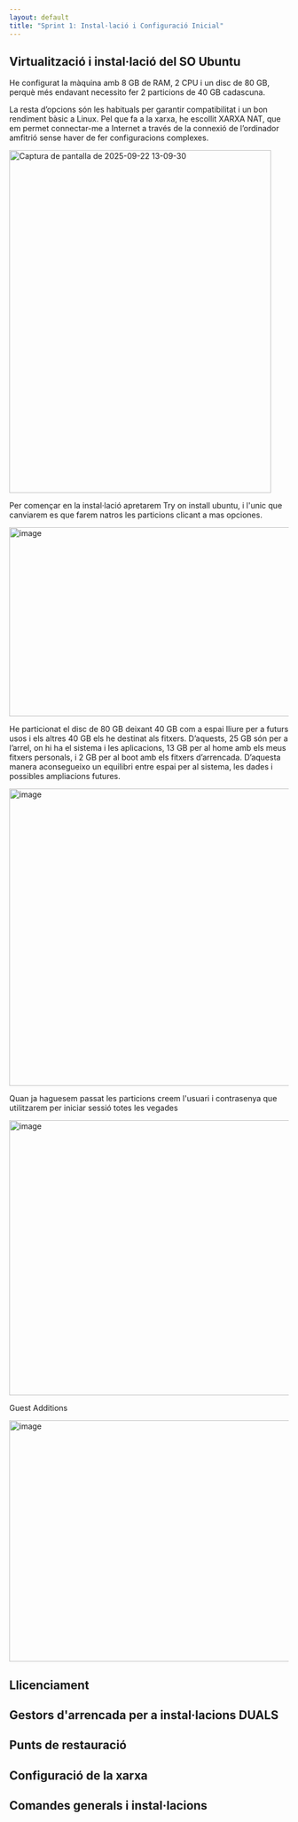 ```yaml
---
layout: default
title: "Sprint 1: Instal·lació i Configuració Inicial"
---
```


## Virtualització i instal·lació del SO Ubuntu

He configurat la màquina amb 8 GB de RAM, 2 CPU i un disc de 80 GB, perquè més endavant necessito fer 2 particions de 40 GB cadascuna.

La resta d’opcions són les habituals per garantir compatibilitat i un bon rendiment bàsic a Linux. Pel que fa a la xarxa, he escollit XARXA NAT, que em permet connectar-me a Internet a través de la connexió de l’ordinador amfitrió sense haver de fer configuracions complexes.

<img width="472" height="618" alt="Captura de pantalla de 2025-09-22 13-09-30" src="https://github.com/user-attachments/assets/bc65f6e0-26df-415f-9852-1e1241a01265" />

Per començar en la instal·lació apretarem Try on install ubuntu, i l'unic que canviarem es que farem natros les particions clicant a mas opciones.

<img width="648" height="341" alt="image" src="https://github.com/user-attachments/assets/64185c5a-e63d-43bf-95d7-2c0ec4257311" />


He particionat el disc de 80 GB deixant 40 GB com a espai lliure per a futurs usos i els altres 40 GB els he destinat als fitxers. D’aquests, 25 GB són per a l’arrel, on hi ha el sistema i les aplicacions, 13 GB per al home amb els meus fitxers personals, i 2 GB per al boot amb els fitxers d’arrencada. D’aquesta manera aconsegueixo un equilibri entre espai per al sistema, les dades i possibles ampliacions futures.

<img width="814" height="536" alt="image" src="https://github.com/user-attachments/assets/063b9fb5-3fd9-47c5-a496-a389c4e22829" />

Quan ja haguesem passat les particions creem l'usuari i contrasenya que utilitzarem per iniciar sessió totes les vegades

<img width="806" height="496" alt="image" src="https://github.com/user-attachments/assets/da6be433-b5ff-4b48-978b-251c611bad63" />

Guest Additions

<img width="885" height="435" alt="image" src="https://github.com/user-attachments/assets/2b645804-df63-4421-bd16-e6fc384754b6" />


## Llicenciament
## Gestors d'arrencada per a instal·lacions DUALS
## Punts de restauració
## Configuració de la xarxa
## Comandes generals i instal·lacions
